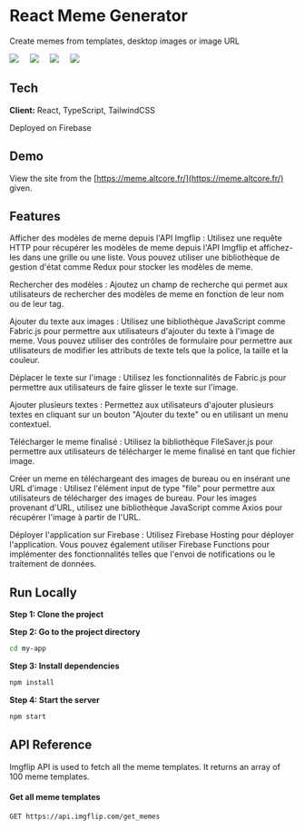 
# React Meme Generator

Create memes from templates, desktop images or image URL

<img src="https://img.shields.io/badge/react-%2320232a.svg?style=for-the-badge&logo=react&logoColor=%2361DAFB" /> &nbsp; &nbsp; <img src="https://img.shields.io/badge/TypeScript-007ACC?style=for-the-badge&logo=typescript&logoColor=white" /> &nbsp; &nbsp; <img src="https://img.shields.io/badge/tailwindcss-%2338B2AC.svg?style=for-the-badge&logo=tailwind-css&logoColor=white "/> &nbsp; &nbsp; <img src="https://img.shields.io/badge/firebase-%23039BE5.svg?style=for-the-badge&logo=firebase" />

## Tech

**Client:** React, TypeScript, TailwindCSS

Deployed on Firebase

## Demo

View the site from the [https://meme.altcore.fr/](https://meme.altcore.fr/) given.


## Features

Afficher des modèles de meme depuis l'API Imgflip : Utilisez une requête HTTP pour récupérer les modèles de meme depuis l'API Imgflip et affichez-les dans une grille ou une liste. Vous pouvez utiliser une bibliothèque de gestion d'état comme Redux pour stocker les modèles de meme.

Rechercher des modèles : Ajoutez un champ de recherche qui permet aux utilisateurs de rechercher des modèles de meme en fonction de leur nom ou de leur tag.

Ajouter du texte aux images : Utilisez une bibliothèque JavaScript comme Fabric.js pour permettre aux utilisateurs d'ajouter du texte à l'image de meme. Vous pouvez utiliser des contrôles de formulaire pour permettre aux utilisateurs de modifier les attributs de texte tels que la police, la taille et la couleur.

Déplacer le texte sur l'image : Utilisez les fonctionnalités de Fabric.js pour permettre aux utilisateurs de faire glisser le texte sur l'image.

Ajouter plusieurs textes : Permettez aux utilisateurs d'ajouter plusieurs textes en cliquant sur un bouton "Ajouter du texte" ou en utilisant un menu contextuel.

Télécharger le meme finalisé : Utilisez la bibliothèque FileSaver.js pour permettre aux utilisateurs de télécharger le meme finalisé en tant que fichier image.

Créer un meme en téléchargeant des images de bureau ou en insérant une URL d'image : Utilisez l'élément input de type "file" pour permettre aux utilisateurs de télécharger des images de bureau. Pour les images provenant d'URL, utilisez une bibliothèque JavaScript comme Axios pour récupérer l'image à partir de l'URL.

Déployer l'application sur Firebase : Utilisez Firebase Hosting pour déployer l'application. Vous pouvez également utiliser Firebase Functions pour implémenter des fonctionnalités telles que l'envoi de notifications ou le traitement de données.


## Run Locally


**Step 1: Clone the project**


**Step 2: Go to the project directory**

```bash
cd my-app
```

**Step 3: Install dependencies**

```bash
npm install
```

**Step 4: Start the server** 

```bash
npm start
```

## API Reference

Imgflip API is used to fetch all the meme templates. It returns an array of 100 meme templates.

#### Get all meme templates

```http
GET https://api.imgflip.com/get_memes
```
